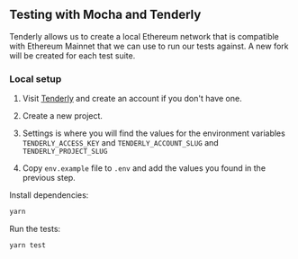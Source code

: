 ## Testing with Mocha and Tenderly

Tenderly allows us to create a local Ethereum network that is compatible with Ethereum Mainnet that we can use to run our tests against. A new fork will be created for each test suite.

### Local setup

1. Visit [Tenderly](https://dashboard.tenderly.co/) and create an account if you don't have one.

2. Create a new project.

3. Settings is where you will find the values for the environment variables `TENDERLY_ACCESS_KEY` and `TENDERLY_ACCOUNT_SLUG` and `TENDERLY_PROJECT_SLUG`

4. Copy `env.example` file to `.env` and add the values you found in the previous step.

Install dependencies:

```bash
yarn
```

Run the tests:

```bash
yarn test
```
